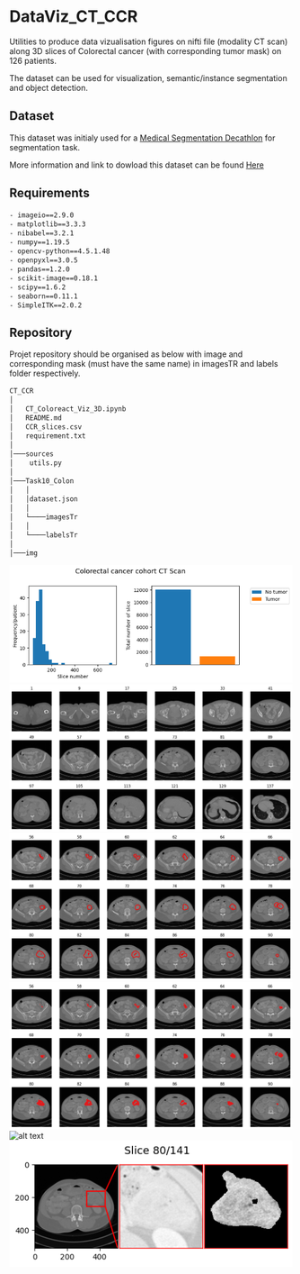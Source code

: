 # DataViz_CT_CCR


Utilities to produce data vizualisation figures on nifti file (modality CT scan) along 3D slices of Colorectal cancer (with corresponding tumor mask) on
126 patients.

The dataset can be used for visualization, semantic/instance segmentation and object detection.


## Dataset

This dataset was initialy used for a [Medical Segmentation Decathlon](http://medicaldecathlon.com/) for segmentation task.

More information and link to dowload this dataset can be found [Here](https://drive.google.com/drive/folders/1HqEgzS8BV2c7xYNrZdEAnrHk7osJJ--2)


## Requirements

```
- imageio==2.9.0
- matplotlib==3.3.3
- nibabel==3.2.1
- numpy==1.19.5
- opencv-python==4.5.1.48
- openpyxl==3.0.5
- pandas==1.2.0
- scikit-image==0.18.1
- scipy==1.6.2
- seaborn==0.11.1
- SimpleITK==2.0.2
```


## Repository

Projet repository should be organised as below with image and corresponding mask (must have the same name) in imagesTR and labels folder respectively.

```
CT_CCR
│
│   CT_Coloreact_Viz_3D.ipynb
│   README.md
│   CCR_slices.csv
│   requirement.txt
│
│───sources
│    utils.py
│
│───Task10_Colon
│   │
│   │dataset.json
│   │
│   └────imagesTr
│   │
│   └────labelsTr
│
│───img

```


![alt text](https://github.com/hbiom/DataViz_CT_CCR//blob/main/img/slices_graph.png?raw=true)
![alt text](https://github.com/hbiom/DataViz_CT_CCR//blob/main/img/plot_image.png?raw=true)
![alt text](https://github.com/hbiom/DataViz_CT_CCR//blob/main/img/plot_image_contour_show_tumor_only.png?raw=true)
![alt text](https://github.com/hbiom/DataViz_CT_CCR//blob/main/img/plot_image_mask_show_tumor_only.png?raw=true)
![alt text](https://github.com/hbiom/DataViz_CT_CCR//blob/main/img/plot_image_tumor.png?raw=true)
![alt text](https://github.com/hbiom/DataViz_CT_CCR//blob/main/img/tumor_all.png?raw=true)
